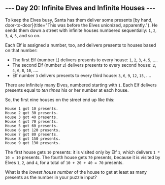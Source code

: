 ## \-\-- Day 20: Infinite Elves and Infinite Houses \-\--

To keep the Elves busy, Santa has them deliver some presents [by hand,
door-to-door]{title="This was before the Elves unionized, apparently."}.
He sends them down a street with infinite houses numbered sequentially:
`1`, `2`, `3`, `4`, `5`, and so on.

Each Elf is assigned a number, too, and delivers presents to houses
based on that number:

-   The first Elf (number `1`) delivers presents to every house: `1`,
    `2`, `3`, `4`, `5`, \....
-   The second Elf (number `2`) delivers presents to every second house:
    `2`, `4`, `6`, `8`, `10`, \....
-   Elf number `3` delivers presents to every third house: `3`, `6`,
    `9`, `12`, `15`, \....

There are infinitely many Elves, numbered starting with `1`. Each Elf
delivers presents equal to *ten times* his or her number at each house.

So, the first nine houses on the street end up like this:

    House 1 got 10 presents.
    House 2 got 30 presents.
    House 3 got 40 presents.
    House 4 got 70 presents.
    House 5 got 60 presents.
    House 6 got 120 presents.
    House 7 got 80 presents.
    House 8 got 150 presents.
    House 9 got 130 presents.

The first house gets `10` presents: it is visited only by Elf `1`, which
delivers `1 * 10 = 10` presents. The fourth house gets `70` presents,
because it is visited by Elves `1`, `2`, and `4`, for a total of
`10 + 20 + 40 = 70` presents.

What is the *lowest house number* of the house to get at least as many
presents as the number in your puzzle input?
